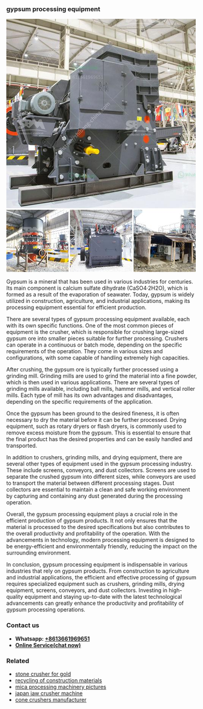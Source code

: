 <h3>gypsum processing equipment</h3><img src='1708499597.jpg' alt=''><p>Gypsum is a mineral that has been used in various industries for centuries. Its main component is calcium sulfate dihydrate (CaSO4·2H2O), which is formed as a result of the evaporation of seawater. Today, gypsum is widely utilized in construction, agriculture, and industrial applications, making its processing equipment essential for efficient production.</p><p>There are several types of gypsum processing equipment available, each with its own specific functions. One of the most common pieces of equipment is the crusher, which is responsible for crushing large-sized gypsum ore into smaller pieces suitable for further processing. Crushers can operate in a continuous or batch mode, depending on the specific requirements of the operation. They come in various sizes and configurations, with some capable of handling extremely high capacities.</p><p>After crushing, the gypsum ore is typically further processed using a grinding mill. Grinding mills are used to grind the material into a fine powder, which is then used in various applications. There are several types of grinding mills available, including ball mills, hammer mills, and vertical roller mills. Each type of mill has its own advantages and disadvantages, depending on the specific requirements of the application.</p><p>Once the gypsum has been ground to the desired fineness, it is often necessary to dry the material before it can be further processed. Drying equipment, such as rotary dryers or flash dryers, is commonly used to remove excess moisture from the gypsum. This is essential to ensure that the final product has the desired properties and can be easily handled and transported.</p><p>In addition to crushers, grinding mills, and drying equipment, there are several other types of equipment used in the gypsum processing industry. These include screens, conveyors, and dust collectors. Screens are used to separate the crushed gypsum into different sizes, while conveyors are used to transport the material between different processing stages. Dust collectors are essential to maintain a clean and safe working environment by capturing and containing any dust generated during the processing operation.</p><p>Overall, the gypsum processing equipment plays a crucial role in the efficient production of gypsum products. It not only ensures that the material is processed to the desired specifications but also contributes to the overall productivity and profitability of the operation. With the advancements in technology, modern processing equipment is designed to be energy-efficient and environmentally friendly, reducing the impact on the surrounding environment.</p><p>In conclusion, gypsum processing equipment is indispensable in various industries that rely on gypsum products. From construction to agriculture and industrial applications, the efficient and effective processing of gypsum requires specialized equipment such as crushers, grinding mills, drying equipment, screens, conveyors, and dust collectors. Investing in high-quality equipment and staying up-to-date with the latest technological advancements can greatly enhance the productivity and profitability of gypsum processing operations.</p><h3>Contact us</h3><ul><li><strong>Whatsapp:&nbsp;<a href="https://wa.me/8613661969651">+8613661969651</a></strong></li><li><a href="https://swt.shibang-china.com/?git&amp;zhl&amp;gypsum processing equipment"><strong>Online Service(chat now)</strong></a></li></ul><h3>Related</h3><ul><li><a href='stone crusher for gold.md'>stone crusher for gold</a></li><li><a href='recycling of construction materials.md'>recycling of construction materials</a></li><li><a href='mica processing machinery pictures.md'>mica processing machinery pictures</a></li><li><a href='japan jaw crusher machine.md'>japan jaw crusher machine</a></li><li><a href='cone crushers manufacturer.md'>cone crushers manufacturer</a></li></ul>